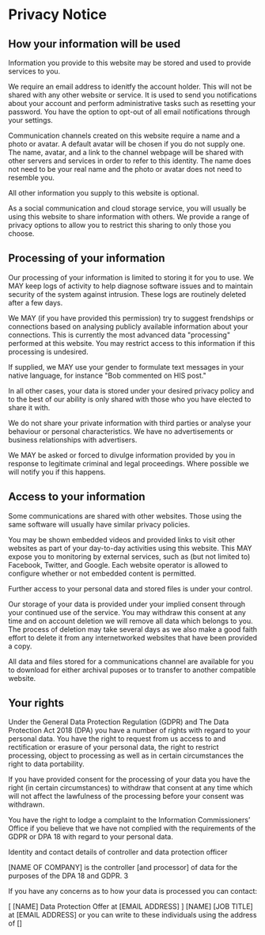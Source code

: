 # Privacy Notice

## How your information will be used

Information you provide to this website may be stored and used to provide services to you.

We require an email address to idenitfy the account holder. This will not be shared with
any other website or service. It is used to send you notifications about your account and
perform administrative tasks such as resetting your password. You have the option to
opt-out of all email notifications through your settings.

Communication channels created on this website require a name and a photo or avatar. A
default avatar will be chosen if you do not supply one. The name, avatar, and a link to
the channel webpage will be shared with other servers and services in order to refer to
this identity. The name does not need to be your real name and the photo or avatar does
not need to resemble you.

All other information you supply to this website is optional.

As a social communication and cloud storage service, you will usually be using this website
to share information with others. We provide a range of privacy options to allow you to
restrict this sharing to only those you choose.

## Processing of your information

Our processing of your information is limited to storing it for you to use. We MAY keep logs
of activity to help diagnose software issues and to maintain security of the system against
intrusion. These logs are routinely deleted after a few days.

We MAY (if you have provided this permission) try to suggest frendships or connections based
on analysing publicly available information about your connections. This is currently the most
advanced data "processing" performed at this website. You may restrict access to this information
if this processing is undesired.

If supplied, we MAY use your gender to formulate text messages in your native language, for
instance "Bob commented on HIS post."

In all other cases, your data is stored under your desired privacy policy and to the best
of our ability is only shared with those who you have elected to share it with.

We do not share your private information with third parties or analyse your behaviour or personal
characteristics. We have no advertisements or business relationships with advertisers.

We MAY be asked or forced to divulge information provided by you in response to legitimate
criminal and legal proceedings. Where possible we will notify you if this happens.

## Access to your information

Some communications are shared with other websites. Those using the same software will usually
have similar privacy policies.

You may be shown embedded videos and provided links to visit other websites as part of your
day-to-day activities using this website. This MAY expose you to monitoring by external services, such
as (but not limited to) Facebook, Twitter, and Google. Each website operator is allowed to configure
whether or not embedded content is permitted.

Further access to your personal data and stored files is under your control.

Our storage of your data is provided under your implied consent through your continued use of
the service. You may withdraw this consent at any time and on account deletion we will remove
all data which belongs to you. The process of deletion may take several days as we also make a good faith
effort to delete it from any internetworked websites that have been provided a copy.

All data and files stored for a communications channel are available for you to
download for either archival puposes or to transfer to another compatible website.

## Your rights

Under the General Data Protection Regulation
(GDPR) and The Data Protection Act 2018
(DPA) you have a number of rights with regard to your personal data.
You have the right to request from us access to and rectification or erasure of your personal data,
the right to restrict processing, object to processing as well as in certain circumstances the right
to data portability.

If you have provided consent for the processing of your data you have the right (in certain
circumstances) to withdraw that consent at any time which will not affect the lawfulness of
the processing before your consent was withdrawn.

You have the right to lodge a complaint to the Information Commissioners’ Office if you
believe that we have not complied with the requirements of the GDPR or DPA 18 with regard
to your personal data.

Identity and contact details of controller and data protection officer

[NAME OF COMPANY]
is the controller
[and processor]
of data for the purposes of the DPA 18 and GDPR. 3

If you have any concerns as to how your data is processed you can contact:

[
[NAME]
Data Protection Offer at
[EMAIL ADDRESS]
]
[NAME] [JOB TITLE]
at
[EMAIL ADDRESS]
or you can write to these
individuals using the address of
[]

